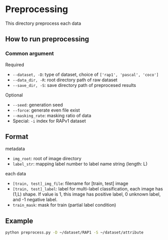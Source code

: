 # Preprocessing

This directory preprocess each data

## How to run preprocessing

### Common argument

Required
- `--dataset, -D`: type of dataset, choice of `['rap1', 'pascal', 'coco']`
- `--data_dir, -R`: root directory path of raw dataset
- `--save_dir, -S`: save directory path of preprocesed results

Optional
- `--seed`: generation seed 
- `--force`: generate even file exist
- `--masking_rate`: masking ratio of data
- Special: `-i` index for RAPv1 dataset

## Format

metadata
- `img_root`: root of image directory
- `label_str`: mapping label number to label name string (length: L)

each data
- `[train, test]_img_file`: filename for [train, test] image
- `[train, test]_label`: label for multi-label classification, each image has (1,L) shape. If value is 1, this image has positive label, 0 unknown label, and -1 negative label. 
- `train_mask`: mask for train (partial label condition)

## Example

```bash
python preprocess.py -D ~/dataset/RAP1 -S ~/dataset/attribute
```